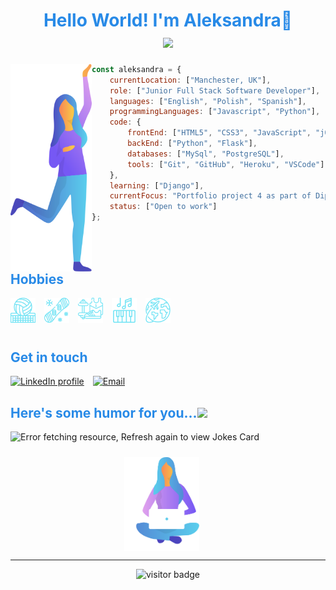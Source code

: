 <h1 align="center" style="font: Poppins; font-style: bold; font-size: 28px; color: #288AE7;">
Hello World! I'm Aleksandra👋 
<br>
  <a href="https://git.io/typing-svg">
    <img src="https://readme-typing-svg.herokuapp.com?font=Poppins&size=22&duration=6000&color=288AE7&center=true&vCenter=true&lines=Welcome+to+my+GitHub+page!">
  </a>
</h1>

<img align="left" src="assets/images/woman-handup.svg" width="130">

```javascript
const aleksandra = {
    currentLocation: ["Manchester, UK"],
    role: ["Junior Full Stack Software Developer"],
    languages: ["English", "Polish", "Spanish"],
    programmingLanguages: ["Javascript", "Python"],
    code: {
        frontEnd: ["HTML5", "CSS3", "JavaScript", "jQuery", "Bootstrap", "Materialize"],
        backEnd: ["Python", "Flask"],
        databases: ["MySql", "PostgreSQL"],
        tools: ["Git", "GitHub", "Heroku", "VSCode"]
    },
    learning: ["Django"],
    currentFocus: "Portfolio project 4 as part of Diploma in Full Stack Developement with Code Institute",
    status: ["Open to work"]
};

```
<br>
<h2 style="font: Poppins; font-style: bold; color: #288AE7; clear: both;">Hobbies</h2>
<img src="assets/images/volleyball-turquoise.png" alt="Volleyball" width="40" height="40" style="padding-right:10px; padding-bottom:10px" />
<img src="assets/images/snowboard-turquoise.png" alt="Snowboard" width="40" height="40" style="padding-right:10px; padding-bottom:10px" />
<img src="assets/images/sport-turquoise.png" alt="Fitness" width="40" height="40" style="padding-right:10px; padding-bottom:10px" />
<img src="assets/images/piano-turquoise.png" alt="Piano" width="40" height="40" style="padding-right:10px; padding-bottom:10px" />
<img src="assets/images/travel-turquoise.png" alt="Travel" width="40" height="40" style="padding-right:10px; padding-bottom:10px" />

<br>

<h2 style="font: Poppins; font-style: bold; color: #288AE7;">Get in touch</h2>
<a href="https://www.linkedin.com/aleksandrahaniok"><img src="https://img.icons8.com/color/48/000000/linkedin.png" alt="LinkedIn profile" width="40" height="40" style="padding-right:10px;" /></a>
<a href="mailto:aleksandracoding@gmail.com"> <img src="https://img.icons8.com/fluent/48/000000/gmail.png" alt="Email" width="40" height="40" style="padding-right:10px;"/></a>

<br>

<h2 style="font: Poppins; font-style: bold; color: #288AE7;">Here's some humor for you...<img src='https://media2.giphy.com/media/UQDSBzfyiBKvgFcSTw/giphy.gif?cid=ecf05e47p3cd513axbek3f56ti3jzizq8hincw20jauyyfyw&rid=giphy.gif' width ='29px'></h2>

<img src="https://readme-jokes.vercel.app/api" alt="Error fetching resource, Refresh again to view Jokes Card" />
<br>

<p  align="center">
<img  align="center" src="assets/images/woman-sitting.svg" width="140" height="160" style="object-fit: cover; object-position: -20px 10px;"></p>
<hr>
<p  align="center">
  <img src="https://visitor-badge.glitch.me/badge?page_id=aleksandracodes.aleksandracodes" alt="visitor badge"/>
</p>

